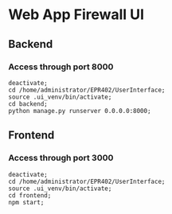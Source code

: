 # Web App Firewall UI

## Backend
### Access through port 8000
```
deactivate;
cd /home/administrator/EPR402/UserInterface;
source .ui_venv/bin/activate;
cd backend;
python manage.py runserver 0.0.0.0:8000;
```

## Frontend
### Access through port 3000
```
deactivate;
cd /home/administrator/EPR402/UserInterface;
source .ui_venv/bin/activate;
cd frontend;
npm start;
```